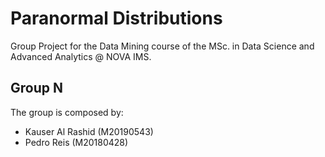 # Paranormal Distributions

Group Project for the Data Mining course of the MSc. in Data Science and Advanced Analytics @ NOVA IMS.


## Group N

The group is composed by:
- Kauser Al Rashid (M20190543)
- Pedro Reis (M20180428)
